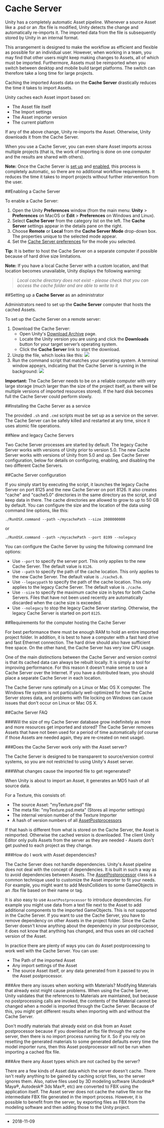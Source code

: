 # Cache Server

Unity has a completely automatic Asset pipeline. Whenever a source Asset like a .psd or an .fbx file is modified, Unity detects the change and automatically re-imports it. The imported data from the file is subsequently stored by Unity in an internal format.

This arrangement is designed to make the workflow as efficient and flexible as possible for an individual user. However, when working in a team, you may find that other users might keep making changes to Assets, all of which must be imported. Furthermore, Assets must be reimported when you switch between desktop and mobile build target platforms. The switch can therefore take a long time for large projects.

Caching the imported Assets data on the __Cache Server__ drastically reduces the time it takes to import Assets.

Unity caches each Asset import based on: 

* The Asset file itself
* The Import settings
* The Asset importer version
* The current platform

If any of the above change, Unity re-imports the Asset. Otherwise, Unity downloads it from the Cache Server.

When you use a Cache Server, you can even share Asset imports across multiple projects (that is, the work of importing is done on one computer and the results are shared with others).

**Note:** Once the Cache Server is [set up](#setup) and [enabled](#enable), this process is completely automatic, so there are no additional workflow requirements. It reduces the time it takes to import projects without further intervention from the user.



<a name="enable"></a>

##Enabling a Cache Server

To enable a Cache Server:

1. Open the Unity **Preferences** window (from the main menu: __Unity__ > __Preferences__ on MacOS or __Edit__ > __Preferences__ on Windows and Linux).
2. Select **Cache Server** from the category list on the left. The **Cache Server** settings appear in the details pane on the right. 
3. Choose __Remote__ or __Local__ from the __Cache Server Mode__ drop-down box. The properties unique to the selected mode appear.
4. Set the [Cache Server preferences](Preferences#Cache-Server) for the mode you selected.

**Tip:** It is better to host the Cache Server on a separate computer if possible because of hard drive size limitations. 

**Note:** If you have a local Cache Server with a custom location, and that location becomes unavailable, Unity displays the following warning:

> _Local cache directory does not exist - please check that you can access the cache folder and are able to write to it_



<a name="setup"></a>

##Setting up a __Cache Server__ as an administrator


Administrators need to set up the __Cache Server__ computer that hosts the cached Assets. 


To set up the Cache Server on a remote server:

1. Download the Cache Server: 
	* Open Unity's [Download Archive](https://unity3d.com/get-unity/download/archive) page. 
	* Locate the Unity version you are using and click the **Downloads** button for your target server’s operating system. 
	* Click the **Cache Server** link to start the download.
2. Unzip the file, which looks like this:
  ![](../uploads/Main/CacheServerZipCropped.png) 
3. Run the command script that matches your operating system.
  A terminal window appears, indicating that the Cache Server is running in the background:
  ![](../uploads/Main/CacheServerTerminal.png) 

**Important:** The Cache Server needs to be on a reliable computer with very large storage (much larger than the size of the project itself, as there will be multiple versions of imported resources stored). If the hard disk becomes full the Cache Server could perform slowly.

##Installing the Cache Server as a service

The provided `.sh` and `.cmd` scripts must be set up as a service on the server.
The Cache Server can be safely killed and restarted at any time, since it uses atomic file operations.

##New and legacy Cache Servers

Two Cache Server processes are started by default. The legacy Cache Server works with versions of Unity prior to version 5.0. The new Cache Server works with versions of Unity from 5.0 and up. See Cache Server configuration, below for details on configuring, enabling, and disabling the two different Cache Servers.

##Cache Server configuration

If you simply start by executing the script, it launches the legacy Cache Server on port 8125 and the new Cache Server on port 8126. It also creates "cache" and "cache5.0" directories in the same directory as the script, and keep data in there. The cache directories are allowed to grow to up to 50 GB by default. You can configure the size and the location of the data using command line options, like this:

`./RunOSX.command --path ~/mycachePath --size 2000000000`

or 

`./RunOSX.command --path ~/mycachePath --port 8199 --nolegacy`

You can configure the Cache Server by using the following command line options:

* Use `--port` to specify the server port. This only applies to the new Cache Server. The default value is `8126`.
* Use `--path` to specify the path of the cache location. This only applies to the new Cache Server. The default value is `./cache5.0`.
* Use `--legacypath` to specify the path of the cache location. This only applies to the legacy Cache Server. The default value is `./cache`.
* Use `--size` to specify the maximum cache size in bytes for both Cache Servers. Files that have not been used recently are automatically discarded when the cache size is exceeded.
* Use `--nolegacy` to stop the legacy Cache Server starting. Otherwise, the legacy Cache Server is started on port `8125`.

##Requirements for the computer hosting the Cache Server

For best performance there must be enough RAM to hold an entire imported project folder. In addition, it is best to have a computer with a fast hard drive and fast Ethernet connection. The hard drive should also have sufficient free space. On the other hand, the Cache Server has very low CPU usage.

One of the main distinctions between the Cache Server and version control is that its cached data can always be rebuilt locally. It is simply a tool for improving performance. For this reason it doesn't make sense to use a Cache Server over the Internet. If you have a distributed team, you should place a separate Cache Server in each location.

The Cache Server runs optimally on a Linux or Mac OS X computer. The Windows file system is not particularly well-optimized for how the Cache Server stores data, and problems with file locking on Windows can cause issues that don't occur on Linux or Mac OS X.

##Cache Server FAQ

###Will the size of my Cache Server database grow indefinitely as more and more resources get imported and stored?
The Cache Server removes Assets that have not been used for a period of time automatically (of course if those Assets are needed again, they are re-created on next usage). 

###Does the Cache Server work only with the Asset server?

The Cache Server is designed to be transparent to source/version control systems, so you are not restricted to using Unity's Asset server.

###What changes cause the imported file to get regenerated?

When Unity is about to import an Asset, it generates an MD5 hash of all source data.

For a Texture, this consists of:

* The source Asset: "myTexture.psd" file
* The meta file: "myTexture.psd.meta" (Stores all importer settings)
* The internal version number of the Texture Importer
* A hash of version numbers of all [AssetPostprocessors](ScriptRef:AssetPostprocessor.html)

If that hash is different from what is stored on the Cache Server, the Asset is reimported. Otherwise the cached version is downloaded. The client Unity Editor only pulls Assets from the server as they are needed - Assets don't get pushed to each project as they change.

###How do I work with Asset dependencies?

The Cache Server does not handle dependencies. Unity's Asset pipeline does not deal with the concept of dependencies. It is built in such a way as to avoid dependencies between Assets. The [AssetPostprocessor](ScriptRef:AssetPostprocessor.html) class is a common technique used to customize the Asset importer to fit your needs. For example, you might want to add MeshColliders to some GameObjects in an .fbx file based on their name or tag.

It is also easy to use `AssetPostprocessor` to introduce dependencies. For example you might use data from a text file next to the Asset to add additional components to the imported GameObjects. This is not supported in the Cache Server. If you want to use the Cache Server, you have to remove dependency on other Assets in the project folder. Since the Cache Server doesn't know anything about the dependency in your postprocessor, it does not know that anything has changed, and thus uses an old cached version of the Asset.

In practice there are plenty of ways you can do Asset postprocessing to work well with the Cache Server. You can use:

* The Path of the imported Asset
* Any import settings of the Asset
* The source Asset itself, or any data generated from it passed to you in the Asset postprocessor.

###Are there any issues when working with Materials?
Modifying Materials that already exist might cause problems. When using the Cache Server, Unity validates that the references to Materials are maintained, but because no postprocessing calls are invoked, the contents of the Material cannot be changed when a model is imported through the Cache Server. Because of this, you might get different results when importing with and without the Cache Server. 

Don't modify materials that already exist on disk from an Asset postprocessor because if you download an fbx file through the cache server, then there is no import process running for it. So if you rely on resetting the generated materials to some generated defaults every time the model importer runs, then this Asset postprocessor will not be run when importing a cached fbx file.

###Are there any Asset types which are not cached by the server?

There are a few kinds of Asset data which the server doesn't cache. There isn't really anything to be gained by caching script files, so the server ignores them. Also, native files used by 3D modeling software (Autodesk® Maya®, Autodesk® 3ds Max®, etc) are converted to FBX using the application itself. The Asset server does not cache the native file nor the intermediate FBX file generated in the import process. However, it is possible to benefit from the server, by exporting files as FBX from the modeling software and then adding those to the Unity project.

----
* <span class="page-edit">2018-11-09 <!-- include IncludeTextAmendPageSomeEdit --></span>
